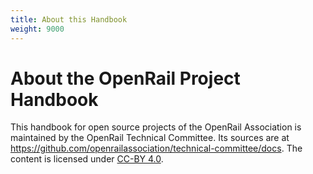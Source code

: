 ```yaml
---
title: About this Handbook
weight: 9000
---
```


# About the OpenRail Project Handbook

This handbook for open source projects of the OpenRail Association is maintained by the OpenRail Technical Committee. Its sources are at https://github.com/openrailassociation/technical-committee/docs. The content is licensed under [CC-BY 4.0](https://github.com/OpenRailAssociation/technical-committee/blob/main/LICENSE).
